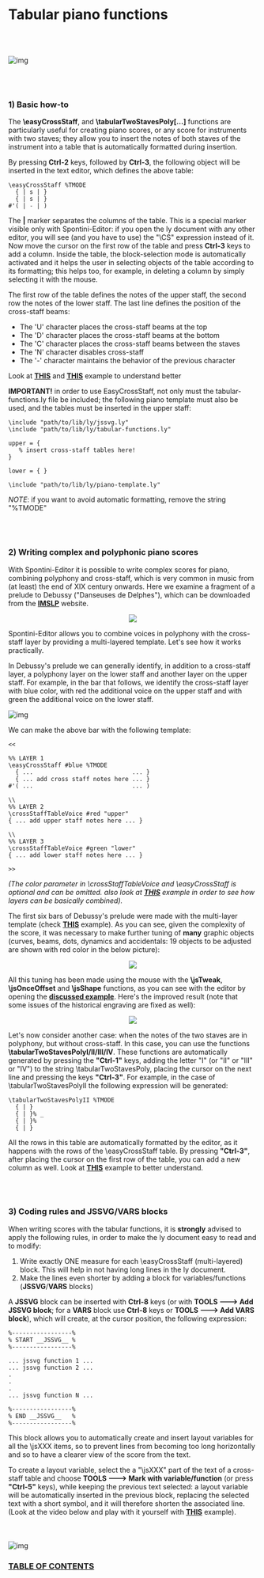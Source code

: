<!--
Created (20/11/2020) by Paolo-Prete.
This file is part of Spontini-Editor project.

Spontini-Editor is free software: you can redistribute it and/or modify
it under the terms of the GNU General Public License as published by
the Free Software Foundation, either version 3 of the License, or
(at your option) any later version.
Spontini-Editor is distributed in the hope that it will be useful,
but WITHOUT ANY WARRANTY; without even the implied warranty of
MERCHANTABILITY or FITNESS FOR A PARTICULAR PURPOSE.  See the
GNU General Public License for more details.

You should have received a copy of the GNU General Public License
along with Spontini-Editor. If not, see <http://www.gnu.org/licenses/>.
-->

# Tabular piano functions
<br></br>

![img](images/easyCrossStaff.gif)

<br></br>
### 1) Basic how-to

The **\easyCrossStaff**, and **\tabularTwoStavesPoly[...]** functions are particularly useful for creating piano scores, or any score for instruments with two staves; they allow you to insert the notes of both staves of the instrument into a table that is automatically formatted during insertion.

By pressing **Ctrl-2** keys, followed by **Ctrl-3**, the following object will be inserted in the text editor, which defines the above table:

```
\easyCrossStaff %TMODE
  { | s | }
  { | s | }
#'( | - | )
```

The **|** marker separates the columns of the table. This is a special marker visible only with Spontini-Editor: if you open the ly document with any other editor, you will see (and you have to use) the "\CS" expression instead of it. Now move the cursor on the first row of the table and press **Ctrl-3** keys to add a column. Inside the table, the block-selection mode is automatically activated and it helps the user in selecting objects of the table according to its formatting; this helps too, for example, in deleting a column by simply selecting it with the mouse.

The first row of the table defines the notes of the upper staff, the second row the notes of the lower staff. The last line defines the position of the cross-staff beams:

  * The 'U' character places the cross-staff beams at the top
  * The 'D' character places the cross-staff beams at the bottom
  * The 'C' character places the cross-staff beams between the staves
  * The 'N' character disables cross-staff
  * The '-' character maintains the behavior of the previous character

Look at **[THIS](../examples/easy-cross-staff-example-1.ly)** and **[THIS](../examples/easy-cross-staff-example-2.ly)** example to understand better

**IMPORTANT!** in order to use EasyCrossStaff, not only must the tabular-functions.ly file be included; the following piano template must also be used, and the tables must be inserted in the upper staff:

```
\include "path/to/lib/ly/jssvg.ly"
\include "path/to/lib/ly/tabular-functions.ly"

upper = {
   % insert cross-staff tables here!
}

lower = { }

\include "path/to/lib/ly/piano-template.ly"
```

*NOTE*: if you want to avoid automatic formatting, remove the string "%TMODE"

<br></br>
### 2) Writing complex and polyphonic piano scores

With Spontini-Editor it is possible to write complex scores for piano, combining polyphony and cross-staff, which is very common in music from (at least) the end of XIX century onwards.
Here we examine a fragment of a prelude to Debussy ("Danseuses de Delphes"), which can be downloaded from the **[IMSLP](https://imslp.org/wiki/Pr%C3%A9ludes%2C_Livre_1_(Debussy%2C_Claude))** website.

<p align="center">
  <img src="images/debussy-frag-1.jpeg" />
</p>

Spontini-Editor allows you to combine voices in polyphony with the cross-staff layer by providing a multi-layered template. Let's see how it works practically.

In Debussy's prelude we can generally identify, in addition to a cross-staff layer, a polyphony layer on the lower staff and another layer on the upper staff.
For example, in the bar that follows, we identify the cross-staff layer with blue color, with red the additional voice on the upper staff and with green the additional voice on the lower staff.

![img](images/debussy-frag-2.jpeg)

We can make the above bar with the following template:

```
<<

%% LAYER 1
\easyCrossStaff #blue %TMODE
  { ...                            ... }
  { ... add cross staff notes here ... }
#'( ...                            ... )

\\
%% LAYER 2
\crossStaffTableVoice #red "upper"
{ ... add upper staff notes here ... }

\\
%% LAYER 3
\crossStaffTableVoice #green "lower"
{ ... add lower staff notes here ... }

>>
```

*(The color parameter in \crossStaffTableVoice and \easyCrossStaff is optional and can be omitted. also look at **[THIS](easy-cross-staff-example-4.ly)** example in order to see how layers can be basically combined).*

The first six bars of Debussy's prelude were made with the multi-layer template (check **[THIS](../examples/easy-cross-staff-example-7.ly)** example). As you can see, given the complexity of the score, it was necessary to make further tuning of **many** graphic objects (curves, beams, dots, dynamics and accidentals: 19 objects to be adjusted are shown with red color in the below picture):

<p align="center">
  <img src="images/debussy-frag-1-lily-00.svg" />
</p>

All this tuning has been made using the mouse with the **\jsTweak**, **\jsOnceOffset** and **\jsShape** functions, as you can see with the editor by opening the **[discussed example](../examples/easy-cross-staff-example-7.ly)**.
Here's the improved result (note that some issues of the historical engraving are fixed as well):

<p align="center">
  <img src="images/debussy-frag-1-lily-01.svg" />
</p>

Let's now consider another case: when the notes of the two staves are in polyphony, but without cross-staff.
In this case, you can use the functions **\tabularTwoStavesPolyI/II/III/IV**. 
These functions are automatically generated by pressing the **"Ctrl-1"** keys, adding the letter "I" (or "II" or "III" or "IV") to the string \tabularTwoStavesPoly, placing the cursor on the next line and pressing the keys **"Ctrl-3"**. For example, in the case of \tabularTwoStavesPolyII the following expression will be generated:
    
```
\tabularTwoStavesPolyII %TMODE
  { | }
  { | }% _
  { | }%
  { | }
```

All the rows in this table are automatically formatted by the editor, as it happens with the rows of the \easyCrossStaff table. By pressing **"Ctrl-3"**, after placing the cursor on the first row of the table, you can add a new column as well. Look at **[THIS](../examples/tabular-poly-example.ly)** example to better understand.

<br></br>
### 3) Coding rules and __JSSVG__/__VARS__ blocks

When writing scores with the tabular functions, it is **strongly** advised to apply the following rules, in order to make the ly document easy to 
read and to modify:

  1. Write exactly ONE measure for each \easyCrossStaff (multi-layered) block. This will help in not having long lines in the ly document.
  2. Make the lines even shorter by adding a block for variables/functions (__JSSVG__/__VARS__ blocks)

A __JSSVG__ block can be inserted with **Ctrl-8** keys (or with **TOOLS ---> Add __JSSVG__ block**; for a __VARS__ block use **Ctrl-8** keys or **TOOLS ---> Add __VARS__ block**), which will create, at the cursor position, the following expression:

```
%-----------------%
% START __JSSVG__ %
%-----------------%

... jssvg function 1 ...
... jssvg function 2 ...
.
.
.
... jssvg function N ...

%-----------------%
% END __JSSVG__   %
%-----------------%

```

This block allows you to automatically create and insert layout variables for all the \jsXXX items, so to prevent lines from becoming too long horizontally and so to have a clearer view of the score from the text. 


To create a layout variable, select the a "\jsXXX" part of the text of a cross-staff table and choose **TOOLS ---> Mark with variable/function** (or press **"Ctrl-5"** keys), while keeping the previous text selected: a layout variable will be automatically inserted in the previous block, replacing the selected text with a short symbol, and it will therefore shorten the associated line.
(Look at the video below and play with it yourself with **[THIS](../examples/easy-cross-staff-example-5.ly)** example).
<br></br><br></br>
![img](images/layoutBlock.gif)

### [TABLE OF CONTENTS](toc.md)
